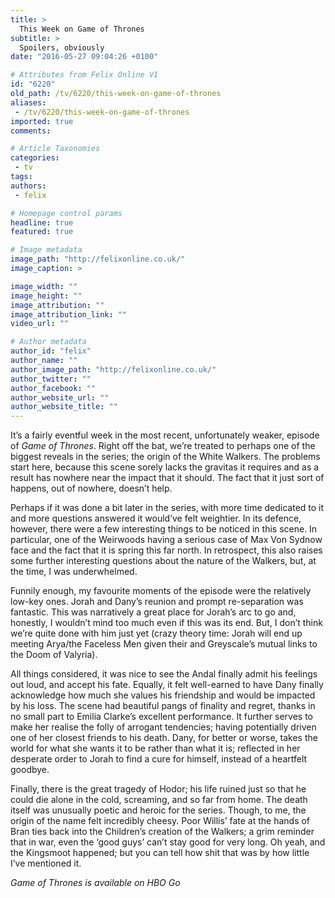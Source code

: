 ```yaml
---
title: >
  This Week on Game of Thrones
subtitle: >
  Spoilers, obviously
date: "2016-05-27 09:04:26 +0100"

# Attributes from Felix Online V1
id: "6220"
old_path: /tv/6220/this-week-on-game-of-thrones
aliases:
 - /tv/6220/this-week-on-game-of-thrones
imported: true
comments:

# Article Taxonomies
categories:
 - tv
tags:
authors:
 - felix

# Homepage control params
headline: true
featured: true

# Image metadata
image_path: "http://felixonline.co.uk/"
image_caption: >

image_width: ""
image_height: ""
image_attribution: ""
image_attribution_link: ""
video_url: ""

# Author metadata
author_id: "felix"
author_name: ""
author_image_path: "http://felixonline.co.uk/"
author_twitter: ""
author_facebook: ""
author_website_url: ""
author_website_title: ""
---
```


It’s a fairly eventful week in the most recent, unfortunately weaker, episode of _Game of Thrones_. Right off the bat, we’re treated to perhaps one of the biggest reveals in the series; the origin of the White Walkers. The problems start here, because this scene sorely lacks the gravitas it requires and as a result has nowhere near the impact that it should. The fact that it just sort of happens, out of nowhere, doesn’t help.

Perhaps if it was done a bit later in the series, with more time dedicated to it and more questions answered it would’ve felt weightier. In its defence, however, there were a few interesting things to be noticed in this scene. In particular, one of the Weirwoods having a serious case of Max Von Sydnow face and the fact that it is spring this far north. In retrospect, this also raises some further interesting questions about the nature of the Walkers, but, at the time, I was underwhelmed.

Funnily enough, my favourite moments of the episode were the relatively low-key ones. Jorah and Dany’s reunion and prompt re-separation was fantastic. This was narratively a great place for Jorah’s arc to go and, honestly, I wouldn’t mind too much even if this was its end. But, I don’t think we’re quite done with him just yet (crazy theory time: Jorah will end up meeting Arya/the Faceless Men given their and Greyscale’s mutual links to the Doom of Valyria).

All things considered, it was nice to see the Andal finally admit his feelings out loud, and accept his fate. Equally, it felt well-earned to have Dany finally acknowledge how much she values his friendship and would be impacted by his loss. The scene had beautiful pangs of finality and regret, thanks in no small part to Emilia Clarke’s excellent performance. It further serves to make her realise the folly of arrogant tendencies; having potentially driven one of her closest friends to his death. Dany, for better or worse, takes the world for what she wants it to be rather than what it is; reflected in her desperate order to Jorah to find a cure for himself, instead of a heartfelt goodbye.

Finally, there is the great tragedy of Hodor; his life ruined just so that he could die alone in the cold, screaming, and so far from home. The death itself was unusually poetic and heroic for the series. Though, to me, the origin of the name felt incredibly cheesy. Poor Willis’ fate at the hands of Bran ties back into the Children’s creation of the Walkers; a grim reminder that in war, even the ‘good guys’ can’t stay good for very long. Oh yeah, and the Kingsmoot happened; but you can tell how shit that was by how little I’ve mentioned it.

_Game of Thrones is available on HBO Go_
